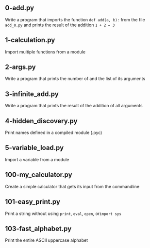 ## 0-add.py
Write a program that imports the function `def add(a, b):` from the file `add_0.py` and prints the result of the addition `1 + 2 = 3`

## 1-calculation.py
Import multiple functions from a module

## 2-args.py
Write a program that prints the number of and the list of its arguments

## 3-infinite_add.py
Write a program that prints the result of the addition of all arguments

## 4-hidden_discovery.py
Print names defined in a compiled module (.pyc)

## 5-variable_load.py
Import a variable from a module

## 100-my_calculator.py
Create a simple calculator that gets its input from the commandline

## 101-easy_print.py
Print a string without using `print`, `eval`, `open`, or`import sys`

## 103-fast_alphabet.py
Print the entire ASCII uppercase alphabet
